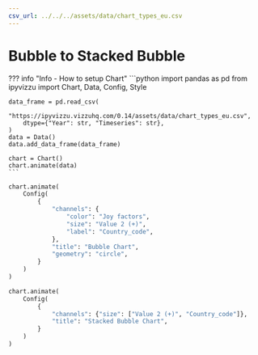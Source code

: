 ```yaml
---
csv_url: ../../../assets/data/chart_types_eu.csv
---
```


# Bubble  to Stacked Bubble

<div id="example_01"></div>

??? info "Info - How to setup Chart"
    ```python
    import pandas as pd
    from ipyvizzu import Chart, Data, Config, Style

    data_frame = pd.read_csv(
        "https://ipyvizzu.vizzuhq.com/0.14/assets/data/chart_types_eu.csv",
        dtype={"Year": str, "Timeseries": str},
    )
    data = Data()
    data.add_data_frame(data_frame)

    chart = Chart()
    chart.animate(data)
    ```

```python
chart.animate(
    Config(
        {
            "channels": {
                "color": "Joy factors",
                "size": "Value 2 (+)",
                "label": "Country_code",
            },
            "title": "Bubble Chart",
            "geometry": "circle",
        }
    )
)

chart.animate(
    Config(
        {
            "channels": {"size": ["Value 2 (+)", "Country_code"]},
            "title": "Stacked Bubble Chart",
        }
    )
)
```

<script src="./stack_group_circle.js"></script>
